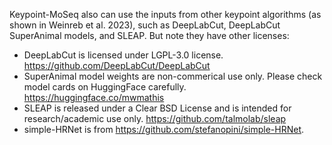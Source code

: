 Keypoint-MoSeq also can use the inputs from other keypoint algorithms (as shown in Weinreb et al. 2023),
such as DeepLabCut, DeepLabCut SuperAnimal models, and SLEAP. But note they have other licenses:

- DeepLabCut is licensed under LGPL-3.0 license. https://github.com/DeepLabCut/DeepLabCut 
- SuperAnimal model weights are non-commerical use only. Please check model cards on HuggingFace carefully. https://huggingface.co/mwmathis
- SLEAP is released under a Clear BSD License and is intended for research/academic use only. https://github.com/talmolab/sleap
- simple-HRNet is from https://github.com/stefanopini/simple-HRNet.

